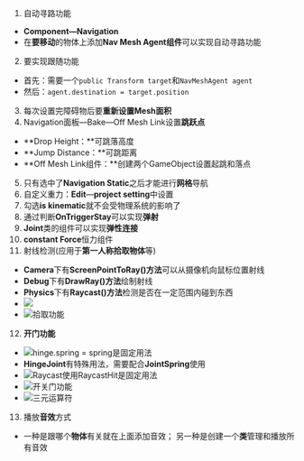 1. 自动寻路功能
- **Component—Navigation**
- 在**要移动**的物体上添加**Nav Mesh Agent组件**可以实现自动寻路功能
2. 要实现跟随功能
- 首先：需要一个`public Transform target`和`NavMeshAgent agent`
- 然后：`agent.destination = target.position`
3. 每次设置完障碍物后要**重新设置Mesh面积**
4. Navigation面板—Bake—Off Mesh Link设置**跳跃点**
- **Drop Height：**可跳落高度
- **Jump Distance：**可跳距离
- **Off Mesh Link组件：**创建两个GameObject设置起跳和落点 
5. 只有选中了**Navigation Static**之后才能进行**网格**导航
6. 自定义重力：**Edit**—**project setting**中设置
7. 勾选**is kinematic**就不会受物理系统的影响了
8. 通过判断**OnTriggerStay**可以实现**弹射**
9. **Joint**类的组件可以实现**弹性连接**
10. **constant Force**恒力组件
11. 射线检测(应用于**第一人称拾取物体**等)
- **Camera**下有**ScreenPointToRay()方法**可以从摄像机向鼠标位置射线
- **Debug**下有**DrawRay()方法**绘制射线
- **Physics**下有**Raycast()方法**检测是否在一定范围内碰到东西
- ![](https://upload-images.jianshu.io/upload_images/6322775-bfd6f1caf475a6a2.png?imageMogr2/auto-orient/strip%7CimageView2/2/w/1240)
- ![拾取功能](https://upload-images.jianshu.io/upload_images/6322775-6604b6c74a92a17b.png?imageMogr2/auto-orient/strip%7CimageView2/2/w/1240)
12. **开门功能**
- ![hinge.spring = spring是固定用法](https://upload-images.jianshu.io/upload_images/6322775-72eed764ca68ca0c.png?imageMogr2/auto-orient/strip%7CimageView2/2/w/1240)
- **HingeJoint**有特殊用法，需要配合**JointSpring**使用
- ![Raycast使用RaycastHit是固定用法](https://upload-images.jianshu.io/upload_images/6322775-553dd9ea31b16fe7.png?imageMogr2/auto-orient/strip%7CimageView2/2/w/1240)
- ![开关门功能](https://upload-images.jianshu.io/upload_images/6322775-635f37cf8e47f8e8.png?imageMogr2/auto-orient/strip%7CimageView2/2/w/1240)
- ![三元运算符](https://upload-images.jianshu.io/upload_images/6322775-09fdcfe8bb20e560.png?imageMogr2/auto-orient/strip%7CimageView2/2/w/1240)
13. 播放**音效**方式
- 一种是跟哪个**物体**有关就在上面添加音效；
另一种是创建一个**类**管理和播放所有音效